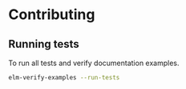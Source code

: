 # Contributing

## Running tests

To run all tests and verify documentation examples.

```sh
elm-verify-examples --run-tests
```
